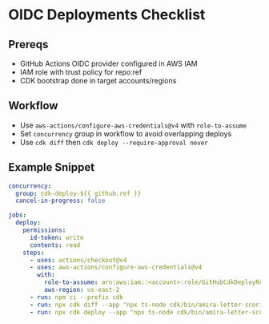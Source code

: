 # OIDC Deployments Checklist

## Prereqs
- GitHub Actions OIDC provider configured in AWS IAM
- IAM role with trust policy for repo:ref
- CDK bootstrap done in target accounts/regions

## Workflow
- Use `aws-actions/configure-aws-credentials@v4` with `role-to-assume`
- Set `concurrency` group in workflow to avoid overlapping deploys
- Use `cdk diff` then `cdk deploy --require-approval never`

## Example Snippet
```yaml
concurrency:
  group: cdk-deploy-${{ github.ref }}
  cancel-in-progress: false

jobs:
  deploy:
    permissions:
      id-token: write
      contents: read
    steps:
      - uses: actions/checkout@v4
      - uses: aws-actions/configure-aws-credentials@v4
        with:
          role-to-assume: arn:aws:iam::<account>:role/GitHubCdkDeployRole
          aws-region: us-east-2
      - run: npm ci --prefix cdk
      - run: npx cdk diff --app "npx ts-node cdk/bin/amira-letter-scoring.ts"
      - run: npx cdk deploy --app "npx ts-node cdk/bin/amira-letter-scoring.ts" --require-approval never
```
